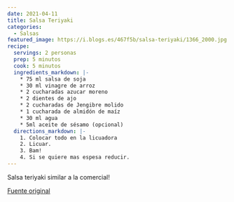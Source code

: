 ```yaml
---
date: 2021-04-11
title: Salsa Teriyaki
categories:
  - Salsas
featured_image: https://i.blogs.es/467f5b/salsa-teriyaki/1366_2000.jpg
recipe:
  servings: 2 personas
  prep: 5 minutos
  cook: 5 minutos
  ingredients_markdown: |-
    * 75 ml salsa de soja
    * 30 ml vinagre de arroz
    * 2 cucharadas azucar moreno
    * 2 dientes de ajo
    * 2 cucharadas de Jengibre molido
    * 1 cucharada de almidón de maíz
    * 30 ml agua
    * 5ml aceite de sésamo (opcional)
  directions_markdown: |-
    1. Colocar todo en la licuadora
    2. Licuar.
    3. Bam!
    4. Si se quiere mas espesa reducir.
---
```

Salsa teriyaki similar a la comercial!

[Fuente original](https://www.directoalpaladar.com/recetas-de-salsas-y-guarniciones/como-hacer-salsa-teriyaki-casera-receta)

